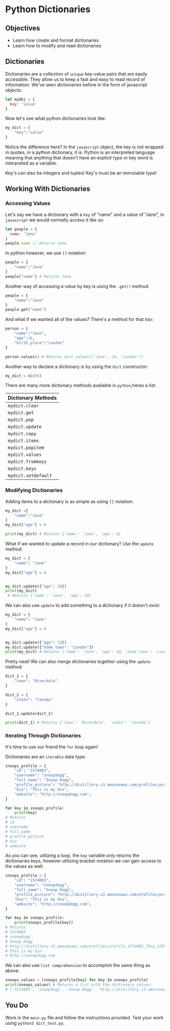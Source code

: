 # Python Dictionaries

## Objectives

- Learn how create and format dictionaries
- Learn how to modify and read dictionaries

## Dictionaries

Dictionaries are a collection of `unique` key-value pairs that are easily accessible. They allow us to keep a fast and easy to read record of information. We've seen dictionaries before in the form of javascript objects:

```js
let myObj = {
  key: 'value'
}
```

Now let's see what python dictionaries look like:

```py
my_dict = {
    "key":"value"
}
```

Notice the difference here? In the `javascript` object, the key is not wrapped in quotes, in a python dictionary, it is. Python is an interpreted language meaning that anything that doesn't have an explicit type or key word is interpreted as a variable.

Key's can also be integers and tuples! Key's must be an immutable type!

## Working With Dictionaries

### Accessing Values

Let's say we have a dictionary with a `key` of "name" and a value of "Jane", in `javascript` we would normally access it like so:

```js
let people = {
  name: 'Jane'
}
people.name // Returns Jane
```

In python however, we use `[]` notation:

```py
people = {
    "name":"Jane"
}
people["name"] # Returns Jane
```

Another way of accessing a value by key is using the `.get()` method:

```py
people = {
    "name":"Jane"
}
people.get("name")
```

And what if we wanted all of the values? There's a method for that too:

```py
person = {
    "name":"Jane",
    "age":16,
    "birth_place":"London"
}

person.values() # Returns dict_values(['Jane', 16, 'London'])
```

Another way to declare a dictionary is by using the `dict` constructor:

```py
my_dict = dict()
```

There are many more dictionary methods available in `python`,heres a list:

| Dictionary Methods   |
| -------------------- |
| `mydict.clear`       |
| `mydict.get `        |
| `mydict.pop `        |
| `mydict.update `     |
| `mydict.copy `       |
| `mydict.items `      |
| `mydict.popitem `    |
| `mydict.values `     |
| `mydict.fromkeys `   |
| `mydict.keys `       |
| `mydict.setdefault ` |

### Modifying Dictionaries

Adding items to a dictionary is as simple as using `[]` notation:

```py
my_dict ={
    "name":"Jane"
}
my_dict["age"] = 6

print(my_dict) # Returns {'name': 'Jane', 'age': 6}
```

What if we wanted to update a record in our dictionary? Use the `update` method:

```py
my_dict = {
    "name": "Jane"
}
my_dict["age"] = 6


my_dict.update({"age": 10})
print(my_dict)
 # Returns {'name': 'Jane', 'age': 10}
```

We can also use `update` to add something to a dictionary if it doesn't exist:

```py
my_dict = {
    "name": "Jane"
}
my_dict["age"] = 6


my_dict.update({"age": 10})
my_dict.update({"home_town": "London"})
print(my_dict) # Returns {'name': 'Jane', 'age': 10, 'home_town': 'London'}
```

Pretty neat! We can also merge dictionaries together using the `update` method:

```py
dict_1 = {
    "town": "Riverdale"
}

dict_2 = {
    "state": "Canada"
}

dict_1.update(dict_2)

print(dict_1) # Returns {'town': 'Riverdale', 'state': 'Canada'}
```

### Iterating Through Dictionaries

It's time to use our friend the `for` loop again!

Dictionaries are an `iterable` data type:

```py
snoops_profile = {
    "id": "1574083",
    "username": "snoopdogg",
    "full_name": "Snoop Dogg",
    "profile_picture": "http://distillery.s3.amazonaws.com/profiles/profile_1574083_75sq_1295469061.jpg",
    "bio": "This is my bio",
    "website": "http://snoopdogg.com",
}

for key in snoops_profile:
    print(key)
# Returns
# id
# username
# full_name
# profile_picture
# bio
# website

```

As you can see, utilizing a loop, the `key` variable only returns the dictionaries keys, however utilizing bracket notation we can gain access to the values as well:

```py
snoops_profile = {
    "id": "1574083",
    "username": "snoopdogg",
    "full_name": "Snoop Dogg",
    "profile_picture": "http://distillery.s3.amazonaws.com/profiles/profile_1574083_75sq_1295469061.jpg",
    "bio": "This is my bio",
    "website": "http://snoopdogg.com",
}

for key in snoops_profile:
    print(snoops_profile[key])
# Returns
# 1574083
# snoopdogg
# Snoop Dogg
# http://distillery.s3.amazonaws.com/profiles/profile_1574083_75sq_1295469061.jpg
# This is my bio
# http://snoopdogg.com
```

We can also use `list comprehension` to accomplish the same thing as above:

```py
snoops_values = [snoops_profile[key] for key in snoops_profile]
print(snoops_values) # Returns a list with the dictionary values:
# ['1574083', 'snoopdogg', 'Snoop Dogg', 'http://distillery.s3.amazonaws.com/profiles/profile_1574083_75sq_1295469061.jpg', 'This is my bio', 'http://snoopdogg.com']
```

## You Do

Work in the `main.py` file and follow the instructions provided. Test your work using `python3 dict_test.py`.
